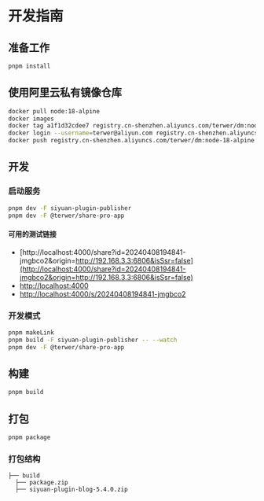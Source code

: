# 开发指南

## 准备工作

```bash
pnpm install
```


## 使用阿里云私有镜像仓库

```bash
docker pull node:18-alpine
docker images
docker tag a1f1d32cdee7 registry.cn-shenzhen.aliyuncs.com/terwer/dm:node-18-alpine
docker login --username=terwer@aliyun.com registry.cn-shenzhen.aliyuncs.com
docker push registry.cn-shenzhen.aliyuncs.com/terwer/dm:node-18-alpine
```


## 开发

### 启动服务

```bash
pnpm dev -F siyuan-plugin-publisher
pnpm dev -F @terwer/share-pro-app
```


#### 可用的测试链接

- [http://localhost:4000/share?id=20240408194841-jmgbco2&origin=http://192.168.3.3:6806&isSsr=false](http://localhost:4000/share?id=20240408194841-jmgbco2&origin=http://192.168.3.3:6806&isSsr=false)
- [http://localhost:4000](http://localhost:4000)
- [http://localhost:4000/s/20240408194841-jmgbco2](http://localhost:4000/s/20240408194841-jmgbco2)

### 开发模式

```bash
pnpm makeLink
pnpm build -F siyuan-plugin-publisher -- --watch
pnpm dev -F @terwer/share-pro-app
```


## 构建

```bash
pnpm build
```


## 打包

```bash
pnpm package
```


### 打包结构

```
├── build
  ├── package.zip
  ├── siyuan-plugin-blog-5.4.0.zip
```
